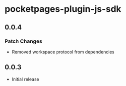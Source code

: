 # pocketpages-plugin-js-sdk

## 0.0.4

### Patch Changes

- Removed workspace protocol from dependencies

## 0.0.3

- Initial release
